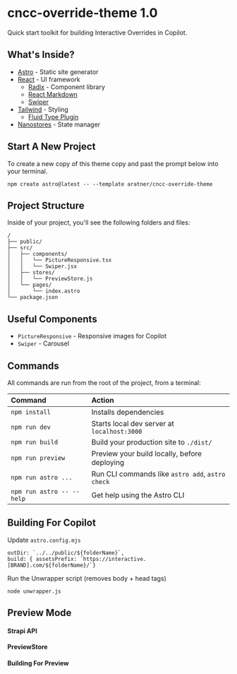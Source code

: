 # cncc-override-theme 1.0

Quick start toolkit for building Interactive Overrides in Copilot.

## What's Inside?

- [Astro](https://docs.astro.build/en/getting-started/) - Static site generator
- [React](https://react.dev/) - UI framework
  - [Radix](https://www.radix-ui.com/) - Component library
  - [React Markdown](https://github.com/remarkjs/react-markdown)
  - [Swiper](https://swiperjs.com/)
- [Tailwind](https://tailwindcss.com/docs/installation) - Styling
  - [Fluid Type Plugin](https://github.com/davidhellmann/tailwindcss-fluid-type)
- [Nanostores](https://github.com/nanostores/nanostores) - State manager

## Start A New Project

To create a new copy of this theme copy and past the prompt below into your terminal.

```
npm create astro@latest -- --template aratner/cncc-override-theme
```

## Project Structure

Inside of your project, you'll see the following folders and files:

```
/
├── public/
├── src/
│   ├── components/
│   │   └── PictureResponsive.tsx
│   │   └── Swiper.jsx
│   ├── stores/
│   │   └── PreviewStore.js
│   └── pages/
│       └── index.astro
└── package.json
```

## Useful Components

- `PictureResponsive` - Responsive images for Copilot
- `Swiper` - Carousel

## Commands

All commands are run from the root of the project, from a terminal:

| Command                   | Action                                           |
| :------------------------ | :----------------------------------------------- |
| `npm install`             | Installs dependencies                            |
| `npm run dev`             | Starts local dev server at `localhost:3000`      |
| `npm run build`           | Build your production site to `./dist/`          |
| `npm run preview`         | Preview your build locally, before deploying     |
| `npm run astro ...`       | Run CLI commands like `astro add`, `astro check` |
| `npm run astro -- --help` | Get help using the Astro CLI                     |

## Building For Copilot

Update `astro.config.mjs`

```
outDir: `../../public/${folderName}`,
build: { assetsPrefix: `https://interactive.[BRAND].com/${folderName}/`}
```

Run the Unwrapper script (removes body + head tags)

```
node unwrapper.js
```

## Preview Mode

#### Strapi API

#### PreviewStore

#### Building For Preview
